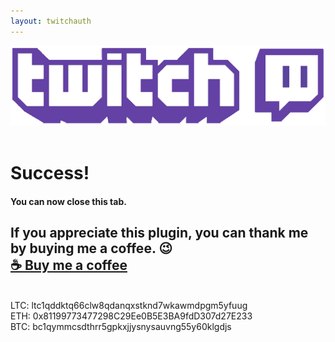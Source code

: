 ```yaml
---
layout: twitchauth
---
```


<img src="/images/twitchbanner.png" class="logo"/>  
<div class="clearFloat">&nbsp;</div>

# Success!
#### You can now close this tab.
If you appreciate this plugin, you can thank me by buying me a coffee. 😉  
<b><a href="https://paypal.me/BarRaider">☕ Buy me a coffee</a></b>  
---
<br/>  
LTC: ltc1qddktq66clw8qdanqxstknd7wkawmdpgm5yfuug<br/>
ETH: 0x81199773477298C29Ee0B5E3BA9fdD307d27E233<br/>
BTC: bc1qymmcsdthrr5gpkxjjysnysauvng55y60klgdjs

